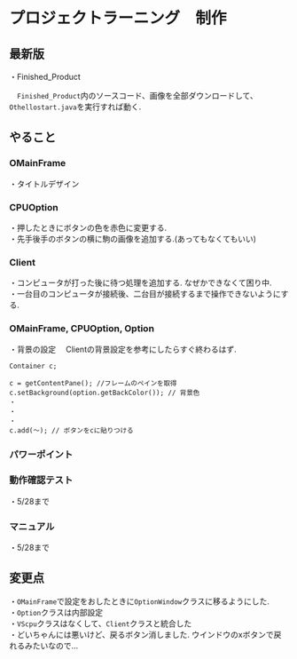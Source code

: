 # プロジェクトラーニング　制作

## 最新版

・Finished_Product

　`Finished_Product`内のソースコード、画像を全部ダウンロードして、  
`Othellostart.java`を実行すれば動く.

## やること

### OMainFrame

・タイトルデザイン

### CPUOption

・押したときにボタンの色を赤色に変更する.  
・先手後手のボタンの横に駒の画像を追加する.(あってもなくてもいい)

### Client

・コンピュータが打った後に待つ処理を追加する. なぜかできなくて困り中.  
・一台目のコンピュータが接続後、二台目が接続するまで操作できないようにする.

### OMainFrame, CPUOption, Option

・背景の設定
　Clientの背景設定を参考にしたらすぐ終わるはず. 

```
Container c;

c = getContentPane(); //フレームのペインを取得
c.setBackground(option.getBackColor()); // 背景色
・
・
・
c.add(～); // ボタンをcに貼りつける
```

### パワーポイント

### 動作確認テスト

・5/28まで

### マニュアル

・5/28まで

## 変更点

・`OMainFrame`で設定をおしたときに`OptionWindow`クラスに移るようにした.  
・`Option`クラスは内部設定  
・`VScpu`クラスはなくして、`Client`クラスと統合した  
・どいちゃんには悪いけど、戻るボタン消しました. ウインドウのxボタンで戻れるみたいなので...
